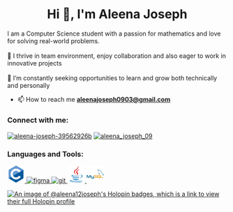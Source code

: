 <h1 align="center">Hi 👋, I'm Aleena Joseph</h1>


<p>I am a Computer Science student with a passion for mathematics and love for solving real-world problems. <br><br>👯 I thrive in team environment, enjoy collaboration and also eager to work in innovative projects<br><br>🤝 I’m constantly seeking opportunities to learn and grow both technically and personally</p>

- 📫 How to reach me **aleenajoseph0903@gmail.com**

<h3 align="left">Connect with me:</h3>
<p align="left">
<a href="https://linkedin.com/in/aleena-joseph-39562926b" target="blank"><img align="center" src="https://raw.githubusercontent.com/rahuldkjain/github-profile-readme-generator/master/src/images/icons/Social/linked-in-alt.svg" alt="aleena-joseph-39562926b" height="30" width="40" /></a>
<a href="https://instagram.com/aleena_joseph_09" target="blank"><img align="center" src="https://raw.githubusercontent.com/rahuldkjain/github-profile-readme-generator/master/src/images/icons/Social/instagram.svg" alt="aleena_joseph_09" height="30" width="40" /></a>
</p>

<h3 align="left">Languages and Tools:</h3>
<p align="left"> <a href="https://www.cprogramming.com/" target="_blank" rel="noreferrer"> <img src="https://raw.githubusercontent.com/devicons/devicon/master/icons/c/c-original.svg" alt="c" width="40" height="40"/> </a> <a href="https://www.figma.com/" target="_blank" rel="noreferrer"> <img src="https://www.vectorlogo.zone/logos/figma/figma-icon.svg" alt="figma" width="40" height="40"/> </a> <a href="https://git-scm.com/" target="_blank" rel="noreferrer"> <img src="https://www.vectorlogo.zone/logos/git-scm/git-scm-icon.svg" alt="git" width="40" height="40"/> </a> <a href="https://www.java.com" target="_blank" rel="noreferrer"> <img src="https://raw.githubusercontent.com/devicons/devicon/master/icons/java/java-original.svg" alt="java" width="40" height="40"/> </a> <a href="https://www.mysql.com/" target="_blank" rel="noreferrer"> <img src="https://raw.githubusercontent.com/devicons/devicon/master/icons/mysql/mysql-original-wordmark.svg" alt="mysql" width="40" height="40"/> </a> </p>

[![An image of @aleena12joseph's Holopin badges, which is a link to view their full Holopin profile](https://holopin.me/aleena12joseph)](https://holopin.io/@aleena12joseph)

